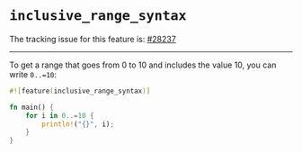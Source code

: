 # `inclusive_range_syntax`

The tracking issue for this feature is: [#28237]

[#28237]: https://github.com/rust-lang/rust/issues/28237

------------------------

To get a range that goes from 0 to 10 and includes the value 10, you
can write `0..=10`:

```rust
#![feature(inclusive_range_syntax)]

fn main() {
    for i in 0..=10 {
        println!("{}", i);
    }
}
```

